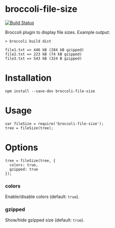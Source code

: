 broccoli-file-size
==================

[![Build Status](https://img.shields.io/travis/amercier/broccoli-file-size/master.svg)](https://travis-ci.org/amercier/broccoli-file-size)

Broccoli plugin to display file sizes. Example output:

    > broccoli build dist

    file1.txt => 446 kB (284 kB gzipped)
    file2.txt => 223 kB (74 kB gzipped)
    file3.txt => 543 kB (324 B gzipped)

Installation
============

    npm install --save-dev broccoli-file-size

Usage
=====

    var fileSize = require('broccoli-file-size');
    tree = fileSize(tree);

Options
=======

    tree = fileSize(tree, {
      colors: true,
      gzipped: true
    });

### colors

Enable/disable colors (default: `true`).

### gzipped

Show/hide gzipped size (default: `true`).
